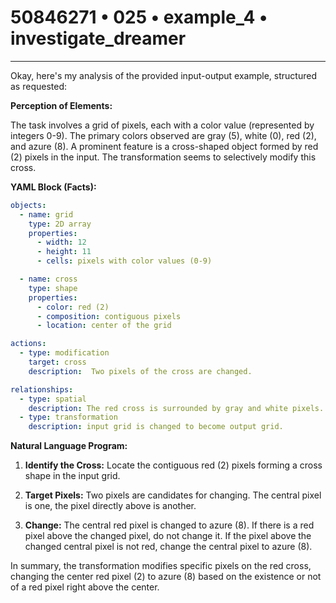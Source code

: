 # 50846271 • 025 • example_4 • investigate_dreamer

---
Okay, here's my analysis of the provided input-output example, structured as requested:

**Perception of Elements:**

The task involves a grid of pixels, each with a color value (represented by integers 0-9). The primary colors observed are gray (5), white (0), red (2), and azure (8). A prominent feature is a cross-shaped object formed by red (2) pixels in the input. The transformation seems to selectively modify this cross.

**YAML Block (Facts):**



```yaml
objects:
  - name: grid
    type: 2D array
    properties:
      - width: 12
      - height: 11
      - cells: pixels with color values (0-9)

  - name: cross
    type: shape
    properties:
      - color: red (2)
      - composition: contiguous pixels
      - location: center of the grid

actions:
  - type: modification
    target: cross
    description:  Two pixels of the cross are changed.

relationships:
  - type: spatial
    description: The red cross is surrounded by gray and white pixels.
  - type: transformation
    description: input grid is changed to become output grid.
```



**Natural Language Program:**

1.  **Identify the Cross:** Locate the contiguous red (2) pixels forming a cross shape in the input grid.

2.  **Target Pixels:**
    Two pixels are candidates for changing. The central pixel is one, the pixel directly above is another.

3. **Change:**
       The central red pixel is changed to azure (8).
       If there is a red pixel above the changed pixel, do not change it.
       If the pixel above the changed central pixel is not red, change the central pixel to azure (8).

In summary, the transformation modifies specific pixels on the red cross, changing the center red pixel (2) to azure (8) based on the existence or not of a red pixel right above the center.

